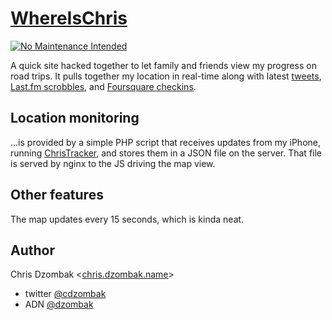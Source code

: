 # [WhereIsChris](http://whereischris.me)

[![No Maintenance Intended](http://unmaintained.tech/badge.svg)](http://unmaintained.tech/)

A quick site hacked together to let family and friends view my progress on road trips. It pulls together my location in real-time along with latest [tweets](https://twitter.com/cdzombak), [Last.fm scrobbles](http://last.fm/user/cdrom600), and [Foursquare checkins](https://foursquare.com/cdzombak/history).

## Location monitoring

…is provided by a simple PHP script that receives updates from my iPhone, running [ChrisTracker](https://github.com/cdzombak/ChrisTracker), and stores them in a JSON file on the server. That file is served by nginx to the JS driving the map view.

## Other features

The map updates every 15 seconds, which is kinda neat.

## Author

Chris Dzombak <[chris.dzombak.name](http://chris.dzombak.name)>

* twitter [@cdzombak](https://twitter.com/cdzombak)
* ADN [@dzombak](https://alpha.app.net/dzombak)
